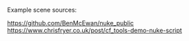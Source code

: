 Example scene sources:

https://github.com/BenMcEwan/nuke_public
https://www.chrisfryer.co.uk/post/cf_tools-demo-nuke-script